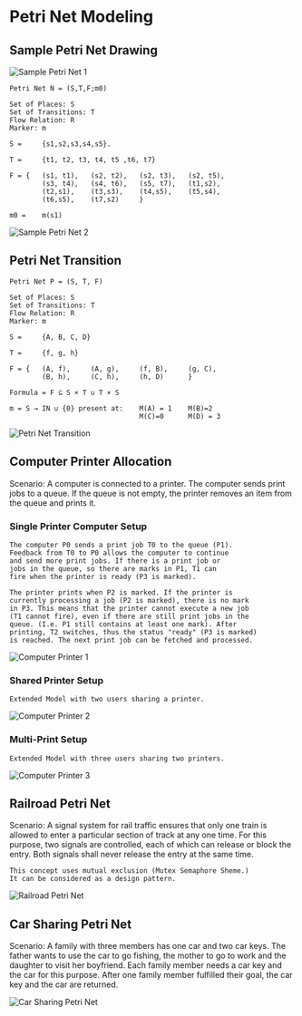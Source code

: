 # Petri Net Modeling

## Sample Petri Net Drawing

![Sample Petri Net 1](/img/02-sample-petri-net-1.png)

```code
Petri Net N = (S,T,F;m0)

Set of Places: S
Set of Transitions: T
Flow Relation: R
Marker: m

S =     {s1,s2,s3,s4,s5}.

T =     {t1, t2, t3, t4, t5 ,t6, t7}

F = {   (s1, t1),   (s2, t2),   (s2, t3),   (s2, t5),
        (s3, t4),   (s4, t6),   (s5, t7),   (t1,s2),
        (t2,s1),    (t3,s3),    (t4,s5),    (t5,s4),
        (t6,s5),    (t7,s2)     }

m0 =    m(s1)
```

![Sample Petri Net 2](/img/02-sample-petri-net-2.png)

## Petri Net Transition

```code
Petri Net P = (S, T, F)

Set of Places: S
Set of Transitions: T
Flow Relation: R
Marker: m

S =     {A, B, C, D}

T =     {f, g, h}

F = {   (A, f),     (A, g),     (f, B),     (g, C),
        (B, h),     (C, h),     (h, D)      }

Formula = F ⊆ S × T ∪ T × S

m = S → IN ∪ {0} present at:    M(A) = 1    M(B)=2
                                M(C)=0      M(D) = 3
```

![Petri Net Transition](/img/02-petri-net-transition.png)

## Computer Printer Allocation

Scenario: A computer is connected to a printer. The computer sends print jobs to a queue. If the queue is not empty, the printer removes an item from the queue and prints it.

### Single Printer Computer Setup

```code
The computer P0 sends a print job T0 to the queue (P1).
Feedback from T0 to P0 allows the computer to continue
and send more print jobs. If there is a print job or
jobs in the queue, so there are marks in P1, T1 can
fire when the printer is ready (P3 is marked).

The printer prints when P2 is marked. If the printer is
currently processing a job (P2 is marked), there is no mark
in P3. This means that the printer cannot execute a new job
(T1 cannot fire), even if there are still print jobs in the
queue. (I.e. P1 still contains at least one mark). After
printing, T2 switches, thus the status "ready" (P3 is marked)
is reached. The next print job can be fetched and processed.
```

![Computer Printer 1](/img/02-computer-printer-1.png)

### Shared Printer Setup

```code
Extended Model with two users sharing a printer.
```

![Computer Printer 2](/img/02-computer-printer-2.png)

### Multi-Print Setup

```code
Extended Model with three users sharing two printers.
```

![Computer Printer 3](/img/02-computer-printer-3.png)

## Railroad Petri Net

Scenario: A signal system for rail traffic ensures that only one train is allowed to enter a particular section of track at any one time. For this purpose, two signals are controlled, each of which can release or block the entry. Both signals shall never release the entry at the same time.

```code
This concept uses mutual exclusion (Mutex Semaphore Sheme.)
It can be considered as a design pattern.
```

![Railroad Petri Net](/img/02-railroad-petri-net.png)

## Car Sharing Petri Net

Scenario: A family with three members has one car and two car keys. The father wants to use the car to go fishing, the mother to go to work and the daughter to visit her boyfriend. Each family member needs a car key and the car for this purpose. After one family member fulfilled their goal, the car key and the car are returned.

![Car Sharing Petri Net](/img/02-car-sharing-petri-net.png)
